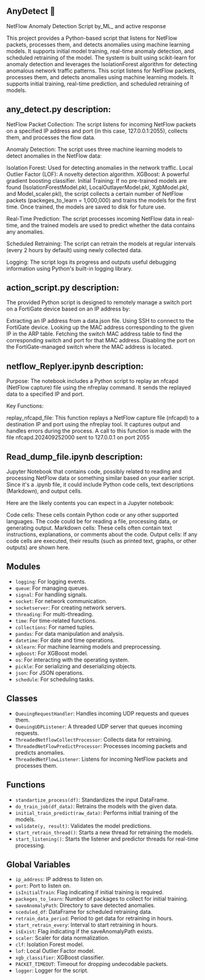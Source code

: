## AnyDetect 👋
NetFlow Anomaly Detection Script by_ML_ and active response

This project provides a Python-based script that listens for NetFlow packets, processes them, and detects anomalies using machine learning models. It supports initial model training, real-time anomaly detection, and scheduled retraining of the model. The system is built using scikit-learn for anomaly detection and leverages the IsolationForest algorithm for detecting anomalous network traffic patterns. This script listens for NetFlow packets, processes them, and detects anomalies using machine learning models. It supports initial training, real-time prediction, and scheduled retraining of models.



## any_detect.py description:

NetFlow Packet Collection: The script listens for incoming NetFlow packets on a specified IP address and port (in this case, 127.0.0.1:2055), collects them, and processes the flow data.

Anomaly Detection: The script uses three machine learning models to detect anomalies in the NetFlow data:

Isolation Forest: Used for detecting anomalies in the network traffic.
Local Outlier Factor (LOF): A novelty detection algorithm.
XGBoost: A powerful gradient boosting classifier.
Initial Training: If no pre-trained models are found (IsolationForestModel.pkl, LocalOutlayerModel.pkl, XgbModel.pkl, and Model_scaler.pkl), the script collects a certain number of NetFlow packets (packeges_to_learn = 1,000,000) and trains the models for the first time. Once trained, the models are saved to disk for future use.

Real-Time Prediction: The script processes incoming NetFlow data in real-time, and the trained models are used to predict whether the data contains any anomalies.

Scheduled Retraining: The script can retrain the models at regular intervals (every 2 hours by default) using newly collected data.

Logging: The script logs its progress and outputs useful debugging information using Python's built-in logging library.


## action_script.py description:

The provided Python script is designed to remotely manage a switch port on a FortiGate device based on an IP address by:

Extracting an IP address from a data.json file.
Using SSH to connect to the FortiGate device.
Looking up the MAC address corresponding to the given IP in the ARP table.
Fetching the switch MAC address table to find the corresponding switch and port for that MAC address.
Disabling the port on the FortiGate-managed switch where the MAC address is located.

## netflow_Replyer.ipynb  description:
Purpose: The notebook includes a Python script to replay an nfcapd (NetFlow capture) file using the nfreplay command. It sends the replayed data to a specified IP and port.

Key Functions:

replay_nfcapd_file: This function replays a NetFlow capture file (nfcapd) to a destination IP and port using the nfreplay tool. It captures output and handles errors during the process.
A call to this function is made with the file nfcapd.202409252000 sent to 127.0.0.1 on port 2055

##  Read_dump_file.ipynb description:

Jupyter Notebook that contains code, possibly related to reading and processing NetFlow data or something similar based on your earlier script. Since it's a .ipynb file, it could include Python code cells, text descriptions (Markdown), and output cells.

Here are the likely contents you can expect in a Jupyter notebook:

Code cells: These cells contain Python code or any other supported languages. The code could be for reading a file, processing data, or generating output.
Markdown cells: These cells often contain text instructions, explanations, or comments about the code.
Output cells: If any code cells are executed, their results (such as printed text, graphs, or other outputs) are shown here.


## Modules

- `logging`: For logging events.
- `queue`: For managing queues.
- `signal`: For handling signals.
- `socket`: For network communication.
- `socketserver`: For creating network servers.
- `threading`: For multi-threading.
- `time`: For time-related functions.
- `collections`: For named tuples.
- `pandas`: For data manipulation and analysis.
- `datetime`: For date and time operations.
- `sklearn`: For machine learning models and preprocessing.
- `xgboost`: For XGBoost model.
- `os`: For interacting with the operating system.
- `pickle`: For serializing and deserializing objects.
- `json`: For JSON operations.
- `schedule`: For scheduling tasks.

## Classes

- `QueuingRequestHandler`: Handles incoming UDP requests and queues them.
- `QueuingUDPListener`: A threaded UDP server that queues incoming requests.
- `ThreadedNetflowCollectProcessor`: Collects data for retraining.
- `ThreadedNetFlowPredictProcessor`: Processes incoming packets and predicts anomalies.
- `ThreadedNetFlowListener`: Listens for incoming NetFlow packets and processes them.

## Functions

- `standartize_process(df)`: Standardizes the input DataFrame.
- `do_train_job(df_data)`: Retrains the models with the given data.
- `initial_train_predict(raw_data)`: Performs initial training of the models.
- `validate(y, result)`: Validates the model predictions.
- `start_retrain_thread()`: Starts a new thread for retraining the models.
- `start_listening()`: Starts the listener and predictor threads for real-time processing.

## Global Variables

- `ip_address`: IP address to listen on.
- `port`: Port to listen on.
- `isInitialTrain`: Flag indicating if initial training is required.
- `packeges_to_learn`: Number of packages to collect for initial training.
- `saveAnomalyPath`: Directory to save detected anomalies.
- `sceduled_df`: DataFrame for scheduled retraining data.
- `retrain_data_period`: Period to get data for retraining in hours.
- `start_retrain_every`: Interval to start retraining in hours.
- `isExist`: Flag indicating if the saveAnomalyPath exists.
- `scaler`: Scaler for data normalization.
- `clf`: Isolation Forest model.
- `lof`: Local Outlier Factor model.
- `xgb_classifier`: XGBoost classifier.
- `PACKET_TIMEOUT`: Timeout for dropping undecodable packets.
- `logger`: Logger for the script.


